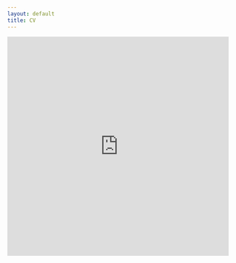```yaml
---
layout: default
title: CV
---
```

<iframe src="https://drive.google.com/file/d/1GP8MnVQyKumaVlV4fJmuQzAA9-6wOTwP/preview" class="gde-frame" style="width:100%; height:500px; border: none;" scrolling="yes">
</iframe>

